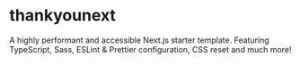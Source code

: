 # thankyounext
A highly performant and accessible Next.js starter template. Featuring TypeScript, Sass, ESLint &amp; Prettier configuration, CSS reset and much more!
